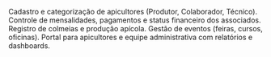 Cadastro e categorização de apicultores (Produtor, Colaborador, Técnico).
Controle de mensalidades, pagamentos e status financeiro dos associados.
Registro de colmeias e produção apícola.
Gestão de eventos (feiras, cursos, oficinas).
Portal para apicultores e equipe administrativa com relatórios e dashboards.
